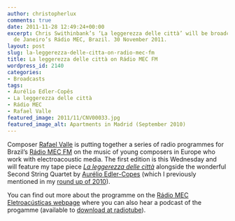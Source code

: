 ```yaml
---
author: christopherlux
comments: true
date: 2011-11-28 12:49:24+00:00
excerpt: Chris Swithinbank’s ‘La leggerezza delle città’ will be broadcast on Rio
  de Janeiro’s Rádio MEC, Brazil. 30 November 2011.
layout: post
slug: la-leggerezza-delle-citta-on-radio-mec-fm
title: La leggerezza delle città on Rádio MEC FM
wordpress_id: 2140
categories:
- Broadcasts
tags:
- Aurélio Edler-Copês
- La leggerezza delle città
- Rádio MEC
- Rafael Valle
featured_image: 2011/11/CNV00033.jpg
featured_image_alt: Apartments in Madrid (September 2010)
---
```


Composer [Rafael Valle](http://www.rafaelvalle.com/) is putting together a series of radio programmes for Brazil’s [Rádio MEC FM](http://radiomec.com.br/eletroacusticas/index.php) on the music of young composers in Europe who work with electroacoustic media. The first edition is this Wednesday and will feature my tape piece [_La leggerezza delle città_](http://www.chrisswithinbank.net/2010/08/la-leggerezza-delle-citta/) alongside the wonderful Second String Quartet by [Aurélio Edler-Copes](http://www.edler-copes.com/) (which I previously mentioned in my [round up of 2010](http://www.chrisswithinbank.net/2010/12/2010-a-miscellany/)).

You can find out more about the programme on the [Rádio MEC Eletroacústicas webpage](http://radiomec.com.br/eletroacusticas/index.php) where you can also hear a podcast of the progamme (available to [download at radiotube](http://www.radiotube.org.br/detalhes.php?id=10614&opt=7&us=1276)).
